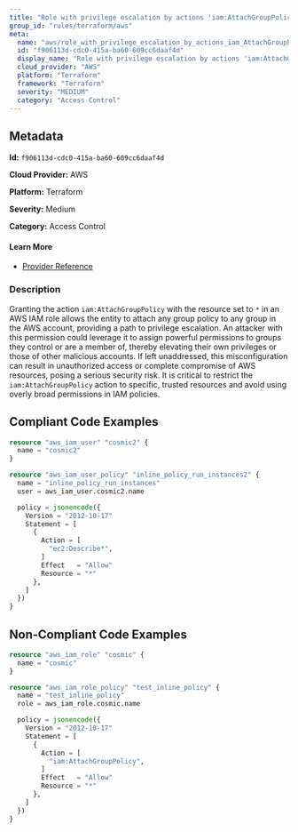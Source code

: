 ```yaml
---
title: "Role with privilege escalation by actions 'iam:AttachGroupPolicy'"
group_id: "rules/terraform/aws"
meta:
  name: "aws/role_with_privilege_escalation_by_actions_iam_AttachGroupPolicy"
  id: "f906113d-cdc0-415a-ba60-609cc6daaf4d"
  display_name: "Role with privilege escalation by actions 'iam:AttachGroupPolicy'"
  cloud_provider: "AWS"
  platform: "Terraform"
  framework: "Terraform"
  severity: "MEDIUM"
  category: "Access Control"
---
```

## Metadata

**Id:** `f906113d-cdc0-415a-ba60-609cc6daaf4d`

**Cloud Provider:** AWS

**Platform:** Terraform

**Severity:** Medium

**Category:** Access Control

#### Learn More

 - [Provider Reference](https://registry.terraform.io/providers/hashicorp/aws/latest/docs/resources/iam_role_policy#policy)

### Description

 Granting the action `iam:AttachGroupPolicy` with the resource set to `*` in an AWS IAM role allows the entity to attach any group policy to any group in the AWS account, providing a path to privilege escalation. An attacker with this permission could leverage it to assign powerful permissions to groups they control or are a member of, thereby elevating their own privileges or those of other malicious accounts. If left unaddressed, this misconfiguration can result in unauthorized access or complete compromise of AWS resources, posing a serious security risk. It is critical to restrict the `iam:AttachGroupPolicy` action to specific, trusted resources and avoid using overly broad permissions in IAM policies.


## Compliant Code Examples
```terraform
resource "aws_iam_user" "cosmic2" {
  name = "cosmic2"
}

resource "aws_iam_user_policy" "inline_policy_run_instances2" {
  name = "inline_policy_run_instances"
  user = aws_iam_user.cosmic2.name

  policy = jsonencode({
    Version = "2012-10-17"
    Statement = [
      {
        Action = [
          "ec2:Describe*",
        ]
        Effect   = "Allow"
        Resource = "*"
      },
    ]
  })
}

```
## Non-Compliant Code Examples
```terraform
resource "aws_iam_role" "cosmic" {
  name = "cosmic"
}

resource "aws_iam_role_policy" "test_inline_policy" {
  name = "test_inline_policy"
  role = aws_iam_role.cosmic.name

  policy = jsonencode({
    Version = "2012-10-17"
    Statement = [
      {
        Action = [
          "iam:AttachGroupPolicy",
        ]
        Effect   = "Allow"
        Resource = "*"
      },
    ]
  })
}




```
